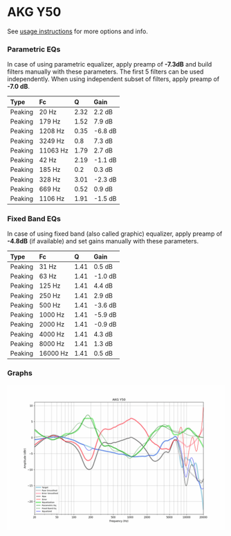 # AKG Y50
See [usage instructions](https://github.com/jaakkopasanen/AutoEq#usage) for more options and info.

### Parametric EQs
In case of using parametric equalizer, apply preamp of **-7.3dB** and build filters manually
with these parameters. The first 5 filters can be used independently.
When using independent subset of filters, apply preamp of **-7.0 dB**.

| Type    | Fc       |    Q | Gain    |
|:--------|:---------|:-----|:--------|
| Peaking | 20 Hz    | 2.32 | 2.2 dB  |
| Peaking | 179 Hz   | 1.52 | 7.9 dB  |
| Peaking | 1208 Hz  | 0.35 | -6.8 dB |
| Peaking | 3249 Hz  | 0.8  | 7.3 dB  |
| Peaking | 11063 Hz | 1.79 | 2.7 dB  |
| Peaking | 42 Hz    | 2.19 | -1.1 dB |
| Peaking | 185 Hz   | 0.2  | 0.3 dB  |
| Peaking | 328 Hz   | 3.01 | -2.3 dB |
| Peaking | 669 Hz   | 0.52 | 0.9 dB  |
| Peaking | 1106 Hz  | 1.91 | -1.5 dB |

### Fixed Band EQs
In case of using fixed band (also called graphic) equalizer, apply preamp of **-4.8dB**
(if available) and set gains manually with these parameters.

| Type    | Fc       |    Q | Gain    |
|:--------|:---------|:-----|:--------|
| Peaking | 31 Hz    | 1.41 | 0.5 dB  |
| Peaking | 63 Hz    | 1.41 | -1.0 dB |
| Peaking | 125 Hz   | 1.41 | 4.4 dB  |
| Peaking | 250 Hz   | 1.41 | 2.9 dB  |
| Peaking | 500 Hz   | 1.41 | -3.6 dB |
| Peaking | 1000 Hz  | 1.41 | -5.9 dB |
| Peaking | 2000 Hz  | 1.41 | -0.9 dB |
| Peaking | 4000 Hz  | 1.41 | 4.3 dB  |
| Peaking | 8000 Hz  | 1.41 | 1.3 dB  |
| Peaking | 16000 Hz | 1.41 | 0.5 dB  |

### Graphs
![](./AKG%20Y50.png)